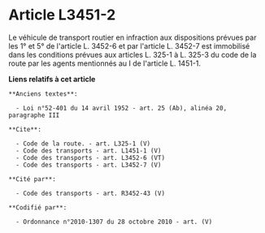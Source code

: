 # Article L3451-2

Le véhicule de transport routier en infraction aux dispositions prévues par les 1° et 5° de l'article L. 3452-6 et par
l'article L. 3452-7 est immobilisé dans les conditions prévues aux articles L. 325-1 à L. 325-3 du code de la route par les
agents mentionnés au I de l'article L. 1451-1.

**Liens relatifs à cet article**

	**Anciens textes**:

	  - Loi n°52-401 du 14 avril 1952 - art. 25 (Ab), alinéa 20, paragraphe III

	**Cite**:

	  - Code de la route. - art. L325-1 (V)
	  - Code des transports - art. L1451-1 (V)
	  - Code des transports - art. L3452-6 (VT)
	  - Code des transports - art. L3452-7 (V)

	**Cité par**:

	  - Code des transports - art. R3452-43 (V)

	**Codifié par**:

	  - Ordonnance n°2010-1307 du 28 octobre 2010 - art. (V)
